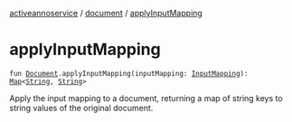 [activeannoservice](../index.md) / [document](index.md) / [applyInputMapping](./apply-input-mapping.md)

# applyInputMapping

`fun `[`Document`](-document/index.md)`.applyInputMapping(inputMapping: `[`InputMapping`](../project.inputmapping/-input-mapping/index.md)`): `[`Map`](https://kotlinlang.org/api/latest/jvm/stdlib/kotlin.collections/-map/index.html)`<`[`String`](https://kotlinlang.org/api/latest/jvm/stdlib/kotlin/-string/index.html)`, `[`String`](https://kotlinlang.org/api/latest/jvm/stdlib/kotlin/-string/index.html)`>`

Apply the input mapping to a document, returning a map of string keys to string values of the original document.

